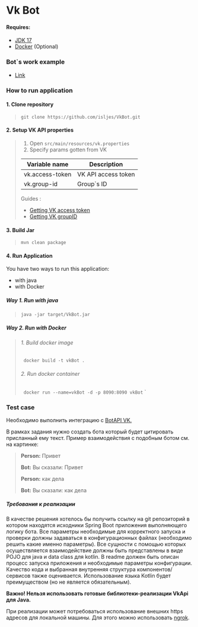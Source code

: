 # Vk Bot

#### Requires:

* [JDK 17](https://www.oracle.com/java/technologies/downloads/#java17)
* [Docker](https://www.docker.com/) (Optional)

### Bot`s work example
*   [Link](https://vk.com/club226084398)


### How to run application

#### 1. Clone repository

> `git clone https://github.com/isljes/VkBot.git`

#### 2. Setup VK API properties

> 1. Open `src/main/resources/vk.properties`
> 2. Specify params gotten from VK
>
>
> | Variable name   | Description         |
> |-----------------|---------------------|
> | vk.access-token | VK API access token |
> | vk.group-id     | Group`s ID          |
>
>  Guides :
>   * [Getting VK access token](https://vk.com/@vksoftred-kak-poluchit-token-soobschestva-vkontakte)
>   * [Getting VK groupID](https://vk.com/faq18062)

#### 3. Build Jar

> `mvn clean package`

#### 4. Run Application

You have two ways to run this application:

* with java
* with Docker

##### Way 1. Run with java

> `java -jar target/VkBot.jar`

##### Way 2. Run with Docker

> ###### 1. Build docker image
> ` docker build -t vkBot .`
> ###### 2. Run docker container
> ` docker run --name=vkBot -d -p 8090:8090 vkBot`
`

### Test case

Необходимо выполнить интеграцию с [BotAPI VK.](https://vk.com/dev/bots_docs)

В рамках задания нужно создать бота который будет цитировать присланный ему текст. Пример взаимодействия с подобным
ботом см. на картинке:


> **Person:**  Привет
>
> **Bot:** Вы сказали:  Привет
>
> **Person:**  как дела
>
> **Bot:** Вы сказали: как дела

##### Требования к реализации

В качестве решения хотелось бы получить ссылку на git репозиторий в котором находятся исходники Spring Boot приложения
выполняющего логику бота.
Все параметры необходимые для корректного запуска и проверки должны задаваться в конфигурационных файлах (необходимо
решить какие именно параметры).
Все сущности с помощью которых осуществляется взаимодействие должны быть представлены в виде POJO для java и data class
для kotlin.
В readme должен быть описан процесс запуска приложения и необходимые параметры конфигурации.
Качество кода и выбранная внутренняя структура компонентов/сервисов также оценивается.
Использование языка Kotlin будет преимуществом (но не является обязательным).

**Важно! Нельзя использовать готовые библиотеки-реализации VkApi для Java.**

При реализации может потребоваться использование внешних https адресов для локальной машины. Для этого можно
использовать [ngrok](https://ngrok.com/).

